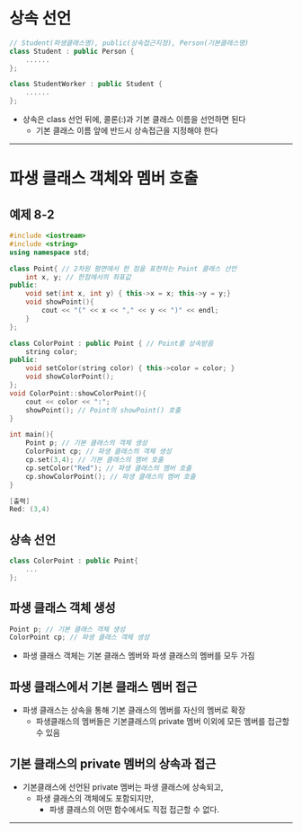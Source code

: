 # 상속 선언
```cpp
// Student(파생클래스명), public(상속접근지정), Person(기본클래스명)
class Student : public Person {
	......
};

class StudentWorker : public Student {
	......
};
```
- 상속은 class 선언 뒤에, 콜론(:)과 기본 클래스 이름을 선언하면 된다
	- 기본 클래스 이름 앞에 반드시 상속접근을 지정해야 한다
---
# 파생 클래스 객체와 멤버 호출
## 예제 8-2
```cpp
#include <iostream>
#include <string>
using namespace std;

class Point{ // 2차원 폄면에서 한 점을 표현하는 Point 클래스 선언
	int x, y; // 한점에서의 좌표값
public:
	void set(int x, int y) { this->x = x; this->y = y;}
	void showPoint(){
		cout << "(" << x << "," << y << ")" << endl;
	}
};

class ColorPoint : public Point { // Point를 상속받음
	string color;
public:
	void setColor(string color) { this->color = color; }
	void showColorPoint();
};
void ColorPoint::showColorPoint(){
	cout << color << ":";
	showPoint(); // Point의 showPoint() 호출
}

int main(){
	Point p; // 기본 클래스의 객체 생성
	ColorPoint cp; // 파생 클래스의 객체 생성
	cp.set(3,4); // 기본 클래스의 멤버 호출
	cp.setColor("Red"); // 파생 클래스의 멤버 호출
	cp.showColorPoint(); // 파생 클래스의 멤버 호출
}

[출력]
Red: (3,4)
```
## 상속 선언
```cpp
class ColorPoint : public Point{
	...
};
```
## 파생 클래스 객체 생성
```cpp
Point p; // 기본 클래스 객체 생성
ColorPoint cp; // 파생 클래스 객체 생성
```
- 파생 클래스 객체는 기본 클래스 멤버와 파생 클래스의 멤버를 모두 가짐
## 파생 클래스에서 기본 클래스 멤버 접근
- 파생 클래스는 상속을 통해 기본 클래스의 멤버를 자신의 멤버로 확장
	- 파생클래스의 멤버들은 기본클래스의 private 멤버 이외에 모든 멤버를 접근할 수 있음
## 기본 클래스의 private 멤버의 상속과 접근
- 기본클래스에 선언된 private 멤버는 파생 클래스에 상속되고, 
	- 파생 클래스의 객체에도 포함되지만,
		- 파생 클래스의 어떤 함수에서도 직접 접근할 수 없다.
---
